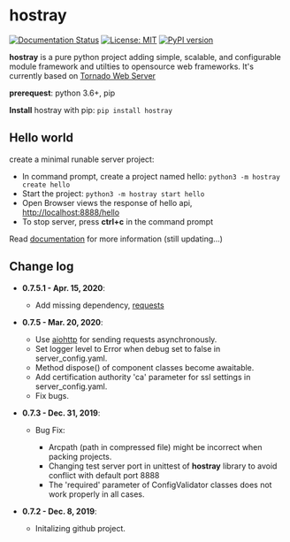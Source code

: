 # hostray

[![Documentation Status](https://readthedocs.org/projects/hostray/badge/?version=latest)](https://hostray.readthedocs.io/en/latest/?badge=latest) [![License: MIT](https://img.shields.io/badge/License-MIT-blue.svg)](https://opensource.org/licenses/MIT) [![PyPI version](https://img.shields.io/pypi/v/hostray.svg)](https://pypi.org/project/hostray/)

**hostray** is a pure python project adding simple, scalable, and configurable module framework and utilties to opensource web frameworks. It's currently based on [Tornado Web Server](https://www.tornadoweb.org/en/stable/)

**prerequest**: python 3.6+, pip

**Install** hostray with pip: ``pip install hostray``

## Hello world

create a minimal runable server project:
   * In command prompt, create a project named hello: `python3 -m hostray create hello`
   * Start the project: `python3 -m hostray start hello`
   * Open Browser views the response of hello api, [http://localhost:8888/hello](http://localhost:8888/hello)
   * To stop server, press **ctrl+c** in the command prompt

Read [documentation](https://hostray.readthedocs.io/en/latest/) for more information (still updating...)

## Change log

* **0.7.5.1 - Apr. 15, 2020**:
  * Add missing dependency, [requests](https://requests.readthedocs.io/en/master/)

* **0.7.5 - Mar. 20, 2020**:

  * Use [aiohttp](https://github.com/aio-libs/aiohttp) for sending requests asynchronously.
  * Set logger level to Error when debug set to false in server_config.yaml.
  * Method dispose() of component classes become awaitable.
  * Add certification authority 'ca' parameter for ssl settings in server_config.yaml.
  * Fix bugs.

* **0.7.3 - Dec. 31, 2019**:

   * Bug Fix:

      * Arcpath (path in compressed file) might be incorrect when packing projects.
      * Changing test server port in unittest of **hostray** library to avoid conflict with default port 8888
      * The 'required' parameter of ConfigValidator classes does not work properly in all cases.

* **0.7.2 - Dec. 8, 2019**:

   * Initalizing github project.